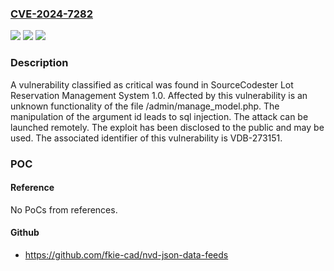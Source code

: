 ### [CVE-2024-7282](https://cve.mitre.org/cgi-bin/cvename.cgi?name=CVE-2024-7282)
![](https://img.shields.io/static/v1?label=Product&message=Lot%20Reservation%20Management%20System&color=blue)
![](https://img.shields.io/static/v1?label=Version&message=%3D%201.0%20&color=brighgreen)
![](https://img.shields.io/static/v1?label=Vulnerability&message=CWE-89%20SQL%20Injection&color=brighgreen)

### Description

A vulnerability classified as critical was found in SourceCodester Lot Reservation Management System 1.0. Affected by this vulnerability is an unknown functionality of the file /admin/manage_model.php. The manipulation of the argument id leads to sql injection. The attack can be launched remotely. The exploit has been disclosed to the public and may be used. The associated identifier of this vulnerability is VDB-273151.

### POC

#### Reference
No PoCs from references.

#### Github
- https://github.com/fkie-cad/nvd-json-data-feeds

